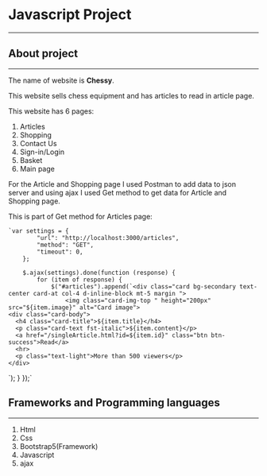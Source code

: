 # Javascript Project
---
## About project
---
The name of website is **Chessy**.

This website sells chess equipment and has articles to read in article page.

This website has 6 pages:
1. Articles
2. Shopping
3. Contact Us
4. Sign-in/Login
5. Basket
6. Main page

For the Article and Shopping page I used Postman to add data to json server and using ajax I used Get method to get data for Article and Shopping page.

This is part of Get method for Articles page:

 	`var settings = {
            "url": "http://localhost:3000/articles",
            "method": "GET",
            "timeout": 0,
        };

        $.ajax(settings).done(function (response) {
            for (item of response) {
                $("#articles").append(`<div class="card bg-secondary text-center card-at col-4 d-inline-block mt-5 margin ">
                    <img class="card-img-top " height="200px" src="${item.image}" alt="Card image">
    <div class="card-body">
      <h4 class="card-title">${item.title}</h4>
      <p class="card-text fst-italic">${item.content}</p>
      <a href="/singleArticle.html?id=${item.id}" class="btn btn-success">Read</a>
      <hr>
      <p class="text-light">More than 500 viewers</p>
    </div>
  </div>`);
            }
        });`
  
## Frameworks and Programming languages
---
1. Html
2. Css
3. Bootstrap5(Framework)
4. Javascript
5. ajax
